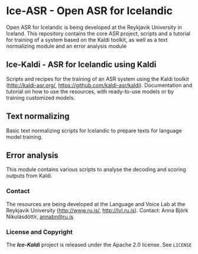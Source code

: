 # Ice-ASR - Open ASR for Icelandic

Open ASR for Icelandic is being developed at the Reykjavik University in Iceland. This repository contains the core ASR project, scripts and a tutorial for training of a system based on the Kaldi toolkit, as well as a text normalizing module and an error analysis module 

## Ice-Kaldi - ASR for Icelandic using Kaldi

Scripts and recipes for the training of an ASR system using the Kaldi toolkit (http://kaldi-asr.org/, https://github.com/kaldi-asr/kaldi). Documentation and tutorial on how to use the resources, with ready-to-use models or by training customized models.

## Text normalizing

Basic text normalizing scripts for Icelandic to prepare texts for language model training.

## Error analysis

This module contains various scripts to analyse the decoding and scoring outputs from Kaldi.

### Contact

The resources are being developed at the Language and Voice Lab at the Reykjavik University (http://www.ru.is/, http://lvl.ru.is).
Contact: Anna Björk Nikulásdóttir, annabn@ru.is 

### License and Copyright

The ***Ice-Kaldi*** project is released under the Apache 2.0 license. See `LICENSE`